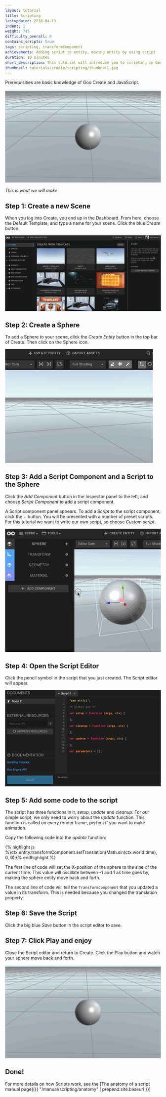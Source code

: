```yaml
---
layout: tutorial
title: Scripting
lastupdated: 2016-04-13
indent: 1
weight: 715
difficulty_overall: 0
contains_scripts: true
tags: scripting, transformComponent
achievements: Adding script to entity, moving entity by using script
duration: 10 minutes
short_description: This tutorial will introduce you to scripting in Goo Create. We will make a script that moves a sphere back and forth.
thumbnail: tutorials/create/scripting/thumbnail.jpg
---
```

Prerequisities are basic knowledge of Goo Create and JavaScript.

![](moving-sphere.gif)

*This is what we will make*

## Step 1: Create a new Scene

When you log into Create, you end up in the Dashboard. From here, choose the Default Template, and type a name for your scene. Click the blue *Create* button.

![](create-new-scene.gif)


## Step 2: Create a Sphere

To add a Sphere to your scene, click the *Create Entity* button in the top bar of Create. Then click on the Sphere icon.

![](create-add-sphere.gif)


## Step 3: Add a Script Component and a Script to the Sphere

Click the *Add Component* button in the Inspector panel to the left, and choose *Script Component* to add a script component.

A Script component panel appears. To add a *Script* to the script component, click the + button. You will be presented with a number of preset scripts. For this tutorial we want to write our own script, so choose *Custom script*.

![](create-add-script.gif)

## Step 4: Open the Script Editor

Click the pencil symbol in the script that you just created. The Script editor will appear.

![](script-editor.png)

## Step 5: Add some code to the script

The script has three functions in it, *setup*, *update* and *cleanup*. For our simple script, we only need to worry about the *update* function. This function is called on every render frame, perfect if you want to make animation.

Copy the following code into the *update* function:

{% highlight js %}ctx.entity.transformComponent.setTranslation(Math.sin(ctx.world.time), 0, 0);{% endhighlight %}

The first line of code will set the X-position of the sphere to the sine of the current time. This value will oscillate between -1 and 1 as time goes by, making the sphere entity move back and forth.

The second line of code will tell the ```TransformComponent``` that you updated a value in its transform. This is needed because you changed the translation property.

## Step 6: Save the Script

Click the big blue *Save* button in the script editor to save.

## Step 7: Click Play and enjoy

Close the Script editor and return to Create. Click the Play button and watch your sphere move back and forth.

![](moving-sphere.gif)

## Done!

For more details on how Scripts work, see the [The anatomy of a script manual page]({{ "/manual/scripting/anatomy" | prepend:site.baseurl }})

